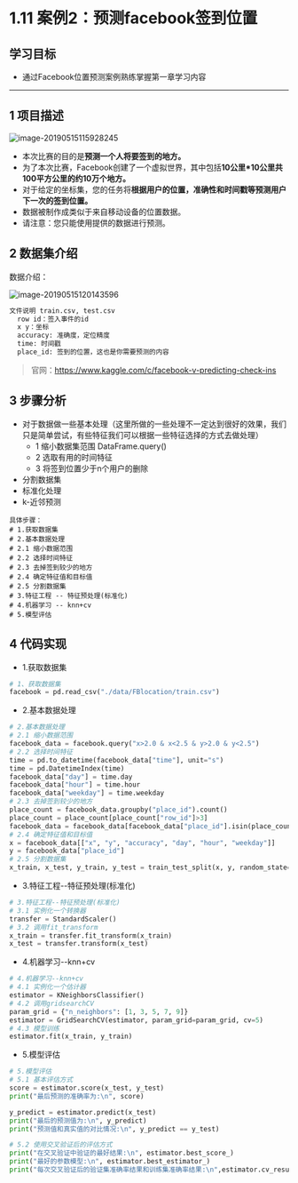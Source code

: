 # 1.11 案例2：预测facebook签到位置

## 学习目标

- 通过Facebook位置预测案例熟练掌握第一章学习内容

------



## 1 项目描述

![image-20190515115928245](https://tva1.sinaimg.cn/large/006tNbRwly1ga8u5nj8stj30nu07gaio.jpg)

- 本次比赛的目的是**预测一个人将要签到的地方。**
- 为了本次比赛，Facebook创建了一个虚拟世界，其中包括**10公里*10公里共100平方公里的约10万个地方。**
- 对于给定的坐标集，您的任务将**根据用户的位置，准确性和时间戳等预测用户下一次的签到位置。**
- 数据被制作成类似于来自移动设备的位置数据。
- 请注意：您只能使用提供的数据进行预测。



## 2 数据集介绍

数据介绍：

![image-20190515120143596](https://tva1.sinaimg.cn/large/006tNbRwly1ga8u5nxn8qj30cy058js5.jpg)

```python
文件说明 train.csv, test.csv
  row id：签入事件的id
  x y：坐标
  accuracy: 准确度，定位精度
  time: 时间戳
  place_id: 签到的位置，这也是你需要预测的内容

```

> 官网：<https://www.kaggle.com/c/facebook-v-predicting-check-ins>

## 3 步骤分析

- 对于数据做一些基本处理（这里所做的一些处理不一定达到很好的效果，我们只是简单尝试，有些特征我们可以根据一些特征选择的方式去做处理）
    - 1 缩小数据集范围 DataFrame.query()
    - 2 选取有用的时间特征
    - 3 将签到位置少于n个用户的删除
- 分割数据集
- 标准化处理
- k-近邻预测

```
具体步骤：
# 1.获取数据集
# 2.基本数据处理
# 2.1 缩小数据范围
# 2.2 选择时间特征
# 2.3 去掉签到较少的地方
# 2.4 确定特征值和目标值
# 2.5 分割数据集
# 3.特征工程 -- 特征预处理(标准化)
# 4.机器学习 -- knn+cv
# 5.模型评估

```



## 4 代码实现

- 1.获取数据集

```python
# 1、获取数据集
facebook = pd.read_csv("./data/FBlocation/train.csv")
```

- 2.基本数据处理

```python
# 2.基本数据处理
# 2.1 缩小数据范围
facebook_data = facebook.query("x>2.0 & x<2.5 & y>2.0 & y<2.5")
# 2.2 选择时间特征
time = pd.to_datetime(facebook_data["time"], unit="s")
time = pd.DatetimeIndex(time)
facebook_data["day"] = time.day
facebook_data["hour"] = time.hour
facebook_data["weekday"] = time.weekday
# 2.3 去掉签到较少的地方
place_count = facebook_data.groupby("place_id").count()
place_count = place_count[place_count["row_id"]>3]
facebook_data = facebook_data[facebook_data["place_id"].isin(place_count.index)]
# 2.4 确定特征值和目标值
x = facebook_data[["x", "y", "accuracy", "day", "hour", "weekday"]]
y = facebook_data["place_id"]
# 2.5 分割数据集
x_train, x_test, y_train, y_test = train_test_split(x, y, random_state=22)
```

- 3.特征工程--特征预处理(标准化)

```python
# 3.特征工程--特征预处理(标准化)
# 3.1 实例化一个转换器
transfer = StandardScaler()
# 3.2 调用fit_transform
x_train = transfer.fit_transform(x_train)
x_test = transfer.transform(x_test)
```

- 4.机器学习--knn+cv

```python
# 4.机器学习--knn+cv
# 4.1 实例化一个估计器
estimator = KNeighborsClassifier()
# 4.2 调用gridsearchCV
param_grid = {"n_neighbors": [1, 3, 5, 7, 9]}
estimator = GridSearchCV(estimator, param_grid=param_grid, cv=5)
# 4.3 模型训练
estimator.fit(x_train, y_train)
```

- 5.模型评估

```python
# 5.模型评估
# 5.1 基本评估方式
score = estimator.score(x_test, y_test)
print("最后预测的准确率为:\n", score)

y_predict = estimator.predict(x_test)
print("最后的预测值为:\n", y_predict)
print("预测值和真实值的对比情况:\n", y_predict == y_test)

# 5.2 使用交叉验证后的评估方式
print("在交叉验证中验证的最好结果:\n", estimator.best_score_)
print("最好的参数模型:\n", estimator.best_estimator_)
print("每次交叉验证后的验证集准确率结果和训练集准确率结果:\n",estimator.cv_results_)
```
